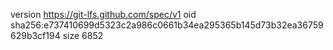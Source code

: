 version https://git-lfs.github.com/spec/v1
oid sha256:e737410699d5323c2a986c0661b34ea295365b145d73b32ea36759629b3cf194
size 6852
